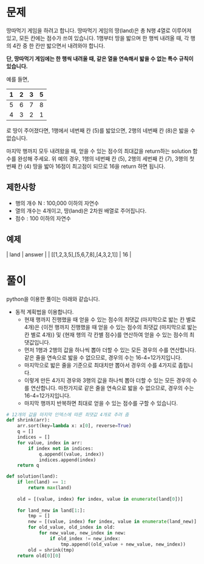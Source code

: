 # 문제

땅따먹기 게임을 하려고 합니다. 땅따먹기 게임의 땅(land)은 총 N행 4열로 이루어져 있고, 모든 칸에는 점수가 쓰여 있습니다. 1행부터 땅을 밟으며 한 행씩 내려올 때, 각 행의 4칸 중 한 칸만 밟으면서 내려와야 합니다. 

**단, 땅따먹기 게임에는 한 행씩 내려올 때, 같은 열을 연속해서 밟을 수 없는 특수 규칙이 있습니다.**

예를 들면,

| 1 | 2 | 3 | 5 |
| - | - | - | - |
| 5 | 6 | 7 | 8 |
| 4 | 3 | 2 | 1 |

로 땅이 주어졌다면, 1행에서 네번째 칸 (5)를 밟았으면, 2행의 네번째 칸 (8)은 밟을 수 없습니다.

마지막 행까지 모두 내려왔을 때, 얻을 수 있는 점수의 최대값을 return하는 solution 함수를 완성해 주세요. 위 예의 경우, 1행의 네번째 칸 (5), 2행의 세번째 칸 (7), 3행의 첫번째 칸 (4) 땅을 밟아 16점이 최고점이 되므로 16을 return 하면 됩니다.

## 제한사항

- 행의 개수 N : 100,000 이하의 자연수
- 열의 개수는 4개이고, 땅(land)은 2차원 배열로 주어집니다.
- 점수 : 100 이하의 자연수

## 예제

| land | answer | 
| [[1,2,3,5],[5,6,7,8],[4,3,2,1]] | 16 |

# 풀이

python을 이용한 풀이는 아래와 같습니다.

- 동적 계획법을 이용합니다.
    - 현재 행까지 진행했을 때 얻을 수 있는 점수의 최댓값 (마지막으로 밟는 칸 별로 4개)은 {이전 행까지 진행했을 때 얻을 수 있는 점수의 최댓값 (마지막으로 밟는 칸 별로 4개)} 및 {현재 행의 각 칸별 점수}를 연산하여 얻을 수 있는 점수의 최댓값입니다.
    - 먼저 1행과 2행의 값을 하나씩 뽑아 더할 수 있는 모든 경우의 수를 연산합니다. 같은 줄을 연속으로 밟을 수 없으므로, 경우의 수는 16-4=12가지입니다.
    - 마지막으로 밟은 줄을 기준으로 최대치만 뽑아서 경우의 수를 4가지로 좁힙니다.
    - 이렇게 만든 4가지 경우와 3행의 값을 하나씩 뽑아 더할 수 있는 모든 경우의 수를 연산합니다. 마찬가지로 같은 줄을 연속으로 밟을 수 없으므로, 경우의 수는 16-4=12가지입니다.
    - 마지막 행까지 반복하면 최대로 얻을 수 있는 점수를 구할 수 있습니다.

```python
# 12개의 값을 마지막 인덱스에 따른 최댓값 4개로 추려 줌
def shrink(arr):
    arr.sort(key=lambda x: x[0], reverse=True)
    q = []
    indices = []
    for value, index in arr:
        if index not in indices:
            q.append((value, index))
            indices.append(index)
    return q

def solution(land):
    if len(land) == 1:
        return max(land)
    
    old = [(value, index) for index, value in enumerate(land[0])]
    
    for land_new in land[1:]:
        tmp = []
        new = [(value, index) for index, value in enumerate(land_new)]
        for old_value, old_index in old:
            for new_value, new_index in new:
                if old_index != new_index:
                    tmp.append((old_value + new_value, new_index))
        old = shrink(tmp)
    return old[0][0]
```